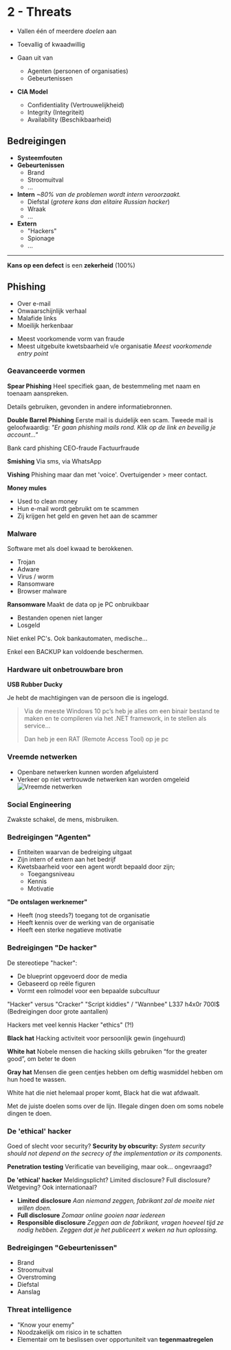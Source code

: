 # 2 - Threats
- Vallen één of meerdere *doelen* aan
- Toevallig of kwaadwillig
- Gaan uit van
  - Agenten (personen of organisaties)
  - Gebeurtenissen

- **CIA Model**
  - Confidentiality (Vertrouwelijkheid)
  - Integrity (Integriteit)
  - Availability (Beschikbaarheid)

## Bedreigingen
- **Systeemfouten**
- **Gebeurtenissen**
  - Brand
  - Stroomuitval
  - ...
- **Intern**
*~80% van de problemen wordt intern veroorzaakt.*
  - Diefstal (*grotere kans dan elitaire Russian hacker*)
  - Wraak
  - ...
- **Extern**
  - "Hackers"
  - Spionage
  - ...
---
**Kans op een defect** is een **zekerheid** (100%)

## Phishing
- Over e-mail
- Onwaarschijnlijk verhaal
- Malafide links
- Moeilijk herkenbaar
+ Meest voorkomende vorm van fraude
+ Meest uitgebuite kwetsbaarheid v/e organisatie
*Meest voorkomende entry point*

### Geavanceerde vormen
**Spear Phishing**
Heel specifiek gaan, de bestemmeling met naam en toenaam aanspreken.

Details gebruiken, gevonden in andere informatiebronnen.

**Double Barrel Phishing**
Eerste mail is duidelijk een scam.
Tweede mail is geloofwaardig: *"Er gaan phishing mails rond. Klik op de link en beveilig je account..."*

Bank card phishing
CEO-fraude
Factuurfraude

**Smishing**
Via sms, via WhatsApp

**Vishing**
Phishing maar dan met 'voice'.
Overtuigender > meer contact.

**Money mules**
- Used to clean money
- Hun e-mail wordt gebruikt om te scammen
- Zij krijgen het geld en geven het aan de scammer

### Malware
Software met als doel kwaad te berokkenen.
- Trojan
- Adware
- Virus / worm
- Ransomware
- Browser malware

**Ransomware**
Maakt de data op je PC onbruikbaar
- Bestanden openen niet langer
- Losgeld

Niet enkel PC's. Ook bankautomaten, medische...

Enkel een BACKUP kan voldoende beschermen.

### Hardware uit onbetrouwbare bron
**USB Rubber Ducky**

Je hebt de machtigingen van de persoon die is ingelogd.

> Via de meeste Windows 10 pc’s heb je alles om een binair bestand te maken en te compileren via het .NET framework, in te stellen als service...
> 
> Dan heb je een RAT (Remote Access Tool) op je pc

### Vreemde netwerken
- Openbare netwerken kunnen worden afgeluisterd
- Verkeer op niet vertrouwde netwerken kan worden omgeleid
![Vreemde netwerken](https://i.imgur.com/Sg8VzBv.png)

### Social Engineering
Zwakste schakel, de mens, misbruiken.
### Bedreigingen "Agenten"
- Entiteiten waarvan de bedreiging uitgaat
- Zijn intern of extern aan het bedrijf
- Kwetsbaarheid voor een agent wordt bepaald door zijn;
  - Toegangsniveau
  - Kennis
  - Motivatie

**"De ontslagen werknemer"**
- Heeft (nog steeds?) toegang tot de organisatie
- Heeft kennis over de werking van de organisatie
- Heeft een sterke negatieve motivatie

### Bedreigingen "De hacker"
De stereotiepe "hacker":
- De blueprint opgevoerd door de media
- Gebaseerd op reële figuren
- Vormt een rolmodel voor een bepaalde subcultuur

"Hacker" versus "Cracker"
"Script kiddies" / "Wannbee"
L337 h4x0r 700l$ (Bedreigingen door grote aantallen)

Hackers met veel kennis
Hacker "ethics" (?!)

**Black hat**
Hacking activiteit voor persoonlijk gewin (ingehuurd)

**White hat**
Nobele mensen die hacking skills gebruiken “for  the  greater  good”, om beter  te  doen

**Gray hat**
Mensen die geen centjes hebben om deftig wasmiddel hebben om hun hoed te wassen.

White hat die niet helemaal proper komt, Black hat die wat afdwaalt.
  
Met de juiste doelen soms over de lijn. Illegale dingen doen om soms nobele dingen te doen.

### De 'ethical' hacker
Goed of slecht voor security?
**Security by obscurity:** *System security should not depend on the secrecy of the implementation or its components.*

**Penetration testing**
Verificatie van beveiliging, maar ook... ongevraagd?

**De 'ethical' hacker**
Meldingsplicht?
Limited disclosure? Full disclosure?
Wetgeving? Ook internationaal?

- **Limited disclosure**
*Aan niemand zeggen, fabrikant zal de moeite niet willen doen.*
- **Full disclosure**
*Zomaar online gooien naar iedereen*
- **Responsible  disclosure**
*Zeggen aan de fabrikant, vragen hoeveel tijd ze nodig hebben. Zeggen dat je het publiceert x weken na hun oplossing.*

### Bedreigingen "Gebeurtenissen"
- Brand
- Stroomuitval
- Overstroming
- Diefstal
- Aanslag
### Threat intelligence
- "Know your enemy"
- Noodzakelijk om risico in te schatten
- Elementair om te beslissen over opportuniteit van **tegenmaatregelen**
<!--stackedit_data:
eyJoaXN0b3J5IjpbLTE3MzY1NTYxNTVdfQ==
-->